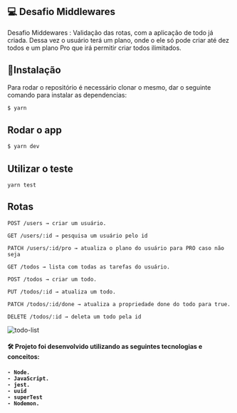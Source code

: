 
## 💻 Desafio Middlewares

Desafio Middewares : Validação das rotas, com a aplicação de todo já criada. Dessa vez o usuário terá um plano, onde o ele só pode criar até dez todos e um plano Pro que irá permitir criar todos ilimitados.


## :rocket:Instalação
Para rodar o repositório é necessário clonar o mesmo, dar o seguinte comando para instalar as dependencias:

```bash
$ yarn 
```

## Rodar o app

```bash
$ yarn dev
```
## Utilizar o teste

```
yarn test
```
## Rotas

    POST /users → criar um usuário.
    
    GET /users/:id → pesquisa um usuário pelo id
    
    PATCH /users/:id/pro → atualiza o plano do usuário para PRO caso não seja
   
    GET /todos → lista com todas as tarefas do usuário.
    
    POST /todos → criar um todo.
    
    PUT /todos/:id → atualiza um todo.
    
    PATCH /todos/:id/done → atualiza a propriedade done do todo para true.
    
    DELETE /todos/:id → deleta um todo pela id



![todo-list](https://user-images.githubusercontent.com/88260644/209749758-aa028c63-e379-4c57-957b-18a2ce0e07fa.gif)


<h4> 🛠 Projeto foi desenvolvido utilizando as seguintes tecnologias e conceitos: <h4>

    - Node.
    - JavaScript.
    - jest.
    - uuid
    - superTest
    - Nodemon.



